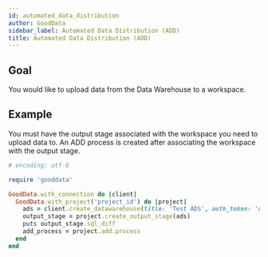 ```yaml
---
id: automated_data_distribution
author: GoodData
sidebar_label: Automated Data Distribution (ADD)
title: Automated Data Distribution (ADD)
---
```


Goal
-------

You would like to upload data from the Data Warehouse to a workspace.

Example
--------

You must have the output stage associated with the workspace you need to
upload data to. An ADD process is created after associating the
workspace with the output stage.


```ruby
# encoding: utf-8

require 'gooddata'

GoodData.with_connection do |client|
  GoodData.with_project('project_id') do |project|
    ads = client.create_datawarehouse(title: 'Test ADS', auth_token: 'ADS_CREATION_TOKEN')
    output_stage = project.create_output_stage(ads)
    puts output_stage.sql_diff
    add_process = project.add.process
  end  
end 
```
